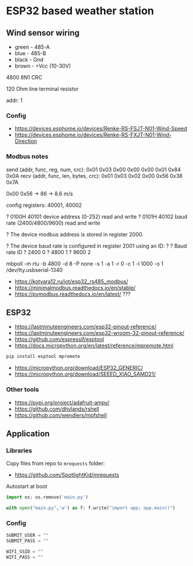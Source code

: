 # ESP32 based weather station

## Wind sensor wiring

- green - 485-A
- blue  - 485-B
- black - Gnd
- brown - +Vcc (10-30V)

4800 8N1 CRC

120 Ohm line terminal resistor

addr: 1

### Config

- https://devices.esphome.io/devices/Renke-RS-FSJT-N01-Wind-Speed
- https://devices.esphome.io/devices/Renke-RS-FXJT-N01-Wind-Direction

### Modbus notes

send (addr, func, reg, num, crc): 0x01  0x03  0x00 0x00  0x00 0x01  0x84 0x0A
recv (addr, func, len, bytes, crc): 0x01  0x03  0x02  0x00 0x56  0x38 0x7A

0x00 0x56 -> 86 -> 8.6 m/s

config registers: 40001, 40002

? 0100H 40101 device address (0-252) read and write
? 0101H 40102 baud rate (2400/4800/9600) read and write

? The device modbus address is stored in register 2000.

? The device baud rate is configured in register 2001 using an ID:
?
? Baud rate ID
? 2400  0
? 4800  1
? 9600  2

mbpoll -m rtu -b 4800 -d 8 -P none -s 1 -a 1 -r 0 -c 1 -l 1000 -o 1 /dev/tty.usbserial-1340

- https://kotyara12.ru/iot/esp32_rs485_modbus/
- https://minimalmodbus.readthedocs.io/en/stable/
- https://pymodbus.readthedocs.io/en/latest/ ???

## ESP32

- https://lastminuteengineers.com/esp32-pinout-reference/
- https://lastminuteengineers.com/esp32-wroom-32-pinout-reference/
- https://github.com/espressif/esptool
- https://docs.micropython.org/en/latest/reference/mpremote.html

```sh
pip install esptool mpremote
```

- https://micropython.org/download/ESP32_GENERIC/
- https://micropython.org/download/SEEED_XIAO_SAMD21/

### Other tools

- https://pypi.org/project/adafruit-ampy/
- https://github.com/dhylands/rshell
- https://github.com/wendlers/mpfshell

## Application

### Libraries

Copy files from repo to `mrequests` folder:

- https://github.com/SpotlightKid/mrequests

Autostart at boot

```python
import os; os.remove('main.py')

with open("main.py",'w') as f: f.write("import app; app.main()")
```

### Config

```python
SUBMIT_USER = ""
SUBMIT_PASS = ""

WIFI_SSID = ""
WIFI_PASS = ""
```
